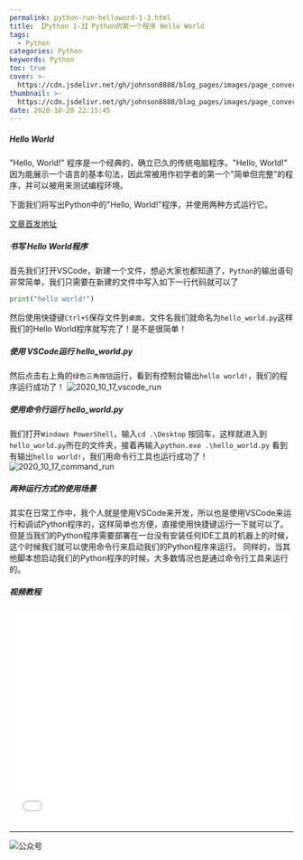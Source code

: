 ```yaml
---
permalink: python-run-helloword-1-3.html
title: 【Python 1-3】Python的第一个程序 Hello World
tags:
  - Python
categories: Python
keywords: Python
toc: true
cover: >-
  https://cdn.jsdelivr.net/gh/johnson8888/blog_pages/images/page_conver_python.jpg
thumbnail: >-
  https://cdn.jsdelivr.net/gh/johnson8888/blog_pages/images/page_conver_python.jpg
date: 2020-10-20 22:15:45
---
```



##### **Hello World**
"Hello, World!" 程序是一个经典的，确立已久的传统电脑程序。"Hello, World!" 因为能展示一个语言的基本句法，因此常被用作初学者的第一个"简单但完整"的程序，并可以被用来测试编程环境。

下面我们将写出Python中的"Hello, World!"程序，并使用两种方式运行它。

[文章首发地址](http://fulade.me/2020/10/20/python-run-helloword-1-3/)
##### **书写 Hello World程序**
首先我们打开VSCode，新建一个文件，想必大家也都知道了，`Python`的输出语句非常简单，我们只需要在新建的文件中写入如下一行代码就可以了
``` Python
print("hello world!")
```
然后使用快捷键`Ctrl+S`保存文件到`桌面`，文件名我们就命名为`hello_world.py`这样我们的Hello World程序就写完了！是不是很简单！

##### **使用 VSCode运行 hello_world.py**
然后点击右上角的`绿色三角按钮`运行，看到有控制台输出`hello world!`，我们的程序运行成功了！
![2020_10_17_vscode_run](https://cdn.jsdelivr.net/gh/johnson8888/blog_pages/images/2020_10_17_vscode_run.png)
##### **使用命令行运行 hello_world.py**
我们打开`Windows PowerShell`，输入`cd .\Desktop` 按回车，这样就进入到`hello_world.py`所在的文件夹，接着再输入`python.exe .\hello_world.py`
看到有输出`hello world!`，我们用命令行工具也运行成功了！
![2020_10_17_command_run](https://cdn.jsdelivr.net/gh/johnson8888/blog_pages/images/2020_10_17_command_run.png)
##### **两种运行方式的使用场景**
其实在日常工作中，我个人就是使用VSCode来开发，所以也是使用VSCode来运行和调试Python程序的，这样简单也方便，直接使用快捷键运行一下就可以了。
但是当我们的Python程序需要部署在一台没有安装任何IDE工具的机器上的时候，这个时候我们就可以使用命令行来启动我们的Python程序来运行。
同样的，当其他脚本想启动我们的Python程序的时候，大多数情况也是通过命令行工具来运行的。


#####  **视频教程**
<div style="position: relative; width: 100%; height: 0; padding-bottom: 75%;">
    <iframe src="//player.bilibili.com/player.html?aid=800034187&bvid=BV1My4y187ov&cid=247600869&page=1" scrolling="no" border="0" frameborder="no" framespacing="0" allowfullscreen="true" style="position: absolute; width: 100%; height: 100%; left: 0; top: 0;"> </iframe>
</div>

***
![公众号](https://cdn.jsdelivr.net/gh/johnson8888/blog_pages/images/page_footer.jpg)
